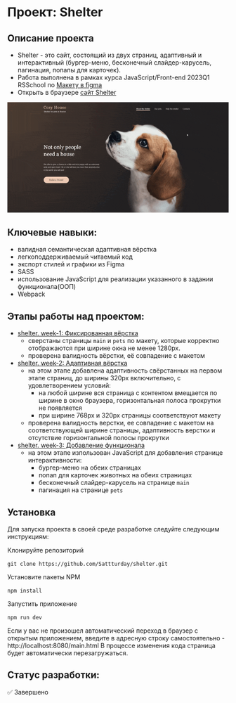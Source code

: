 # Проект: Shelter

## Описание проекта

- Shelter - это сайт, состоящий из двух страниц, адаптивный и интерактивный (бургер-меню, бесконечный слайдер-карусель, пагинация, попапы для карточек).
- Работа выполнена в рамках курса JavaScript/Front-end 2023Q1 RSSchool по [Макету в figma](https://www.figma.com/file/Yk6EnbY63FyG2PJTFkJDMh/shelter)
- Открыть в браузере [сайт Shelter](https://sattturday.github.io/shelter/main.html)

<img src="https://github.com/Sattturday/Sattturday/blob/main/Cozy_House.gif" alt="cat" width="600">

## Ключевые навыки:

- валидная семантическая адаптивная вёрстка
- легкоподдерживаемый читаемый код
- экспорт стилей и графики из Figma
- SASS
- использование JavaScript для реализации указанного в задании функционала(ООП)
- Webpack

## Этапы работы над проектом:

- [shelter. week-1: Фиксированная вёрстка](https://github.com/rolling-scopes-school/tasks/blob/master/tasks/shelter/shelter-part1.md)
  - сверстаны страницы `main` и `pets` по макету, которые корректно отображаются при ширине окна не менее 1280px.
  - проверена валидность вёрстки, её совпадение с макетом
- [shelter. week-2: Адаптивная вёрстка](https://github.com/rolling-scopes-school/tasks/blob/master/tasks/shelter/shelter-part2.md)
  - на этом этапе добавлена адаптивность свёрстанных на первом этапе страниц, до ширины 320px включительно, с удовлетворением условий:
    - на любой ширине вся страница с контентом вмещается по ширине в окно браузера, горизонтальная полоса прокрутки не появляется
    - при ширине 768px и 320px страницы соответствуют макету
  - проверена валидность верстки, ее совпадение с макетом на соответствующей ширине страницы, адаптивность верстки и отсутствие горизонтальной полосы прокрутки
- [shelter. week-3: Добавление функционала](https://github.com/rolling-scopes-school/tasks/blob/master/tasks/shelter/shelter-part3.md)
  - на этом этапе изпользован JavaScript для добавления странице интерактивности:
    - бургер-меню на обеих страницах
    - попап для карточек животных на обеих страницах
    - бесконечный слайдер-карусель на странице `main`
    - пагинация на странице `pets`
   
## Установка

Для запуска проекта в своей среде разработке следуйте следующим инструкциям:

Клонируйте репозиторий
```
git clone https://github.com/Sattturday/shelter.git
```
Установите пакеты NPM
```
npm install
```
Запустить приложение
```
npm run dev
```
Если у вас не произошел автоматический переход в браузер с открытым приложением, введите в адресную строку самостоятельно - http://localhost:8080/main.html
В процессе изменения кода страница будет автоматически перезагружаться.


## Статус разработки: 

✅ Завершено
